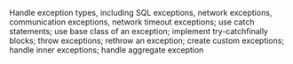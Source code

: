 Handle exception types, including SQL exceptions, network exceptions, communication exceptions, network timeout exceptions; use catch statements; use base class of an exception; implement try-catchfinally blocks; throw exceptions; rethrow an exception; create custom exceptions; handle inner exceptions; handle aggregate exception
